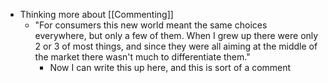 - Thinking more about [[Commenting]]
    - "For consumers this new world meant the same choices everywhere, but only a few of them. When I grew up there were only 2 or 3 of most things, and since they were all aiming at the middle of the market there wasn't much to differentiate them."
        - Now I can write this up here, and this is sort of a comment
